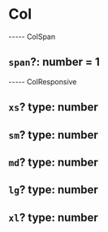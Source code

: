 # Col

----- ColSpan

## `span`?: number = 1

----- ColResponsive

## `xs`? type: number

## `sm`? type: number

## `md`? type: number

## `lg`? type: number

## `xl`? type: number
